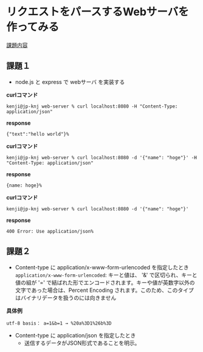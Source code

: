 # リクエストをパースするWebサーバを作ってみる
[課題内容](https://airtable.com/appPxhCPFYGqqN9YU/tblVlFr2q4lIqDKYc/viwX8r6DpCRp80swL/rec1zgtkjqMEV5Fvk?blocks=hide)

## 課題１
- node.js と express で webサーバ を実装する

**curlコマンド**
```shell
kenji@jp-knj web-server % curl localhost:8080 -H "Content-Type: application/json"
```
**response**
```shell
{"text":"hello world"}%   
```

**curlコマンド**
```shell
kenji@jp-knj web-server % curl localhost:8080 -d '{"name": "hoge"}' -H "Content-Type: application/json"
```
**response**
```shell
{name: hoge}%   
```

**curlコマンド**
```shell
kenji@jp-knj web-server % curl localhost:8080 -d '{"name": "hoge"}'
```
**response**
```shell
400 Error: Use application/json%  
```

## 課題２
- Content-type に application/x-www-form-urlencoded を指定したとき
`application/x-www-form-urlencoded`: キーと値は、 '&' で区切られ、キーと値の組が '=' で結ばれた形でエンコードされます。キーや値が英数字以外の文字であった場合は、Percent Encoding されます。このため、このタイプはバイナリデータを扱うのには向きません

**具体例**
```shell
utf-8 basis： a=1&b=1 → %20a%3D1%26b%3D
```

- Content-type に application/json を指定したとき 
  - 送信するデータがJSON形式であることを明示。 